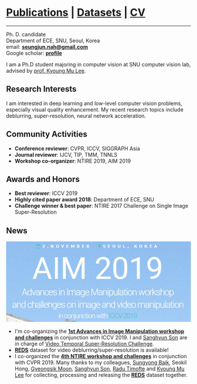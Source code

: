 
# [Publications](publications) | [Datasets](Datasets/datasets) | [CV](cv.pdf)
---

Ph. D. candidate  
Department of ECE, SNU, Seoul, Korea  
email: **seungjun.nah@gmail.com**  
Google scholar: **[profile](https://scholar.google.com/citations?user=hEr2AKsAAAAJ&hl=en)**  

I am a Ph.D student majoring in computer vision at SNU computer vision lab, advised by [prof. Kyoung Mu Lee](https://cv.snu.ac.kr/index.php/faculty/).

## Research Interests

I am interested in deep learning and low-level computer vision problems, especially visual quality enhancement. 
My recent research topics include deblurring, super-resolution, neural network acceleration.

## Community Activities

* **Conference reviewer**: CVPR, ICCV, SIGGRAPH Asia  
* **Journal reviewer**: IJCV, TIP, TMM, TNNLS  
* **Workshop co-organizer**: NTIRE 2019, AIM 2019  

## Awards and Honors

* **Best reviewer**: ICCV 2019  
* **Highly cited paper award 2018**: Department of ECE, SNU  
* **Challenge winner & best paper**: NTIRE 2017 Challenge on Single Image Super-Resolution

## News

[<img src="images/AIM2019.jpg">](http://www.vision.ee.ethz.ch/aim19/)
* I'm co-organizing the **[1st Advances in Image Manipulation workshop and challenges](http://www.vision.ee.ethz.ch/en/aim19/)** in conjunction with ICCV 2019. I and [Sanghyun Son](https://scholar.google.com/citations?user=nWaSdu0AAAAJ&hl=en) are in charge of [Video Temporal Super-Resolution Challenge](https://competitions.codalab.org/competitions/20244).  
* **[REDS](Datasets/reds)** dataset for video deblurring/super-resolution is available!  
* I co-organized the **[4th NTIRE workshop and challenges](http://www.vision.ee.ethz.ch/ntire19/)** in conjunction with CVPR 2019. Many thanks to my colleagues, [Sungyong Baik](https://scholar.google.com/citations?user=lQ4gotkAAAAJ&hl=en), Seokil Hong, [Gyeongsik Moon](https://scholar.google.com/citations?user=2f2D258AAAAJ&hl=en), [Sanghyun Son](https://scholar.google.com/citations?user=nWaSdu0AAAAJ&hl=en), [Radu Timofte](https://scholar.google.com/citations?user=u3MwH5kAAAAJ&hl=en) and [Kyoung Mu Lee](https://scholar.google.com/citations?user=Hofj9kAAAAAJ&hl=en) for collecting, processing and releasing the **[REDS](Datasets/reds)** dataset together.  
<!-- 
[<img src="images/NTIRE2019.jpg">](http://www.vision.ee.ethz.ch/ntire19/) -->